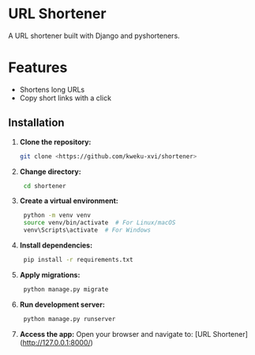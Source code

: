 # **URL Shortener**

A URL shortener built with Django and pyshorteners.

# **Features**
- Shortens long URLs 
- Copy short links with a click

## **Installation**

1. **Clone the repository:**
   ```bash
   git clone <https://github.com/kweku-xvi/shortener>

2. **Change directory:**
   ```bash
    cd shortener

3. **Create a virtual environment:**
   ```bash
    python -m venv venv
    source venv/bin/activate  # For Linux/macOS
    venv\Scripts\activate  # For Windows

4. **Install dependencies:**
   ```bash
    pip install -r requirements.txt

5. **Apply migrations:**
   ```bash
    python manage.py migrate

6. **Run development server:**
   ```bash
    python manage.py runserver

7. **Access the app:**
    Open your browser and navigate to: [URL Shortener] (http://127.0.0.1:8000/)

